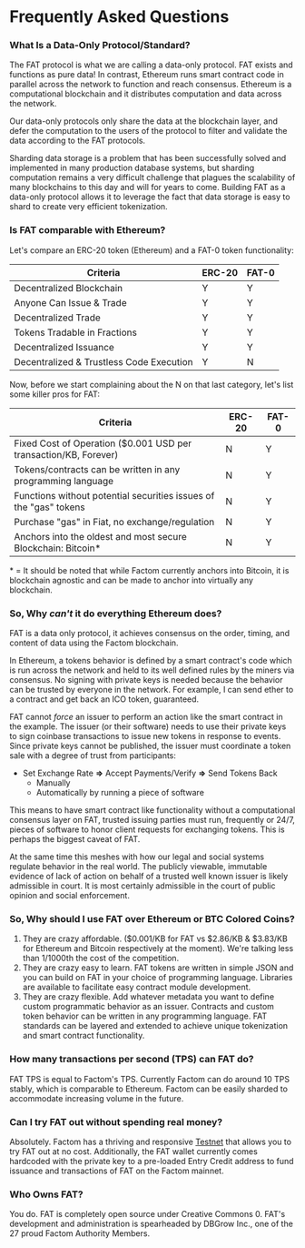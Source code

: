 # Frequently Asked Questions



### What Is a Data-Only Protocol/Standard?

The FAT protocol is what we are calling a data-only protocol. FAT exists and functions as pure
data! In contrast, Ethereum runs smart contract code in parallel across the
network to function and reach consensus. Ethereum is a computational blockchain
and it distributes computation and data across the network.

Our data-only protocols only share the data at the blockchain layer, and defer the
computation to the users of the protocol to filter and validate the data
according to the FAT protocols.

Sharding data storage is a problem that has been successfully solved and
implemented in many production database systems, but sharding computation
remains a very difficult challenge that plagues the scalability of many
blockchains to this day and will for years to come. Building FAT as a data-only protocol allows it to leverage the fact that data storage is easy to shard to create very efficient tokenization.


### Is FAT comparable with Ethereum?

Let's compare an ERC-20 token (Ethereum) and a FAT-0 token functionality:

| Criteria                                 | ERC-20 | FAT-0 |
| ---------------------------------------- | ------ | ----- |
| Decentralized Blockchain                 | Y      | Y     |
| Anyone Can Issue & Trade                 | Y      | Y     |
| Decentralized Trade                      | Y      | Y     |
| Tokens Tradable in Fractions             | Y      | Y     |
| Decentralized Issuance                   | Y      | Y     |
| Decentralized & Trustless Code Execution | Y      | N     |

Now, before we start complaining about the N on that last category,
let's list some killer pros for FAT:

| Criteria                                                     | ERC-20 | FAT-0 |
| ------------------------------------------------------------ | ------ | ----- |
| Fixed Cost of Operation ($0.001 USD per transaction/KB, Forever) | N      | Y     |
| Tokens/contracts can be written in any programming language  | N      | Y     |
| Functions without potential securities issues of the "gas" tokens | N      | Y     |
| Purchase "gas" in Fiat, no exchange/regulation               | N      | Y     |
| Anchors into the oldest and most secure Blockchain: Bitcoin* | N      | Y     |

\* =  It should be noted that while Factom currently anchors into Bitcoin, it is blockchain agnostic and can be made to anchor into virtually any blockchain.



### So, Why _can't_ it do everything Ethereum does?

FAT is a data only protocol, it achieves consensus on the order, timing, and
content of data using the Factom blockchain.

In Ethereum, a tokens behavior is defined by a smart contract's
code which is run across the network and held to its well defined rules by the miners via consensus. No signing with private keys is needed because the behavior can be trusted by everyone in
the network. For example, I can send ether to a contract and get back an ICO token,
guaranteed.

FAT cannot _force_ an issuer to perform an action like the smart contract in
the example. The issuer (or their software) needs to use their private keys to sign coinbase
transactions to issue new tokens in response to events. Since private keys
cannot be published, the issuer must coordinate a token sale with a degree of
trust from participants:

- Set Exchange Rate **=>** Accept Payments/Verify **=>** Send Tokens Back
  - Manually
  - Automatically by running a piece of software

This means to have smart contract like functionality without a computational
consensus layer on FAT, trusted issuing parties must run, frequently or 24/7,
pieces of software to honor client requests for exchanging tokens.  This is
perhaps the biggest caveat of FAT.

At the same time this meshes with how our legal and social systems regulate
behavior in the real world. The publicly viewable, immutable evidence of lack
of action on behalf of a trusted well known issuer is likely admissible in
court. It is most certainly admissible in the court of public opinion and social enforcement.


### So, Why should I use FAT over Ethereum or BTC Colored Coins?

1. They are crazy affordable. ($0.001/KB for FAT vs \$2.86/KB & \$3.83/KB for Ethereum and Bitcoin respectively at the moment). We're
   talking less than 1/1000th the cost of the competition.
2. They are crazy easy to learn. FAT tokens are written in simple JSON and
   you can build on FAT in your choice of programming language. Libraries are available to
facilitate easy contract module development.
3. They are crazy flexible. Add whatever metadata you want to define custom
   programmatic behavior as an issuer. Contracts and custom token behavior can be written in any programming language. FAT standards can be layered and extended to achieve unique tokenization and smart contract functionality.


### How many transactions per second (TPS) can FAT do?

FAT TPS is equal to Factom's TPS. Currently Factom can do around 10 TPS stably,
which is comparable to Ethereum. Factom can be easily sharded to accommodate increasing volume in the future.


### Can I try FAT out without spending real money?

Absolutely. Factom has a thriving and responsive [Testnet](http://www.factom-testnet.com/Introduction) that allows you
to try FAT out at no cost. Additionally, the FAT wallet currently comes hardcoded with the private key to a pre-loaded Entry Credit address to fund issuance and transactions of FAT on the Factom mainnet.


### Who Owns FAT?

You do. FAT is completely open source under Creative Commons 0. FAT's
development and administration is spearheaded by DBGrow Inc., one of the 27
proud Factom Authority Members.